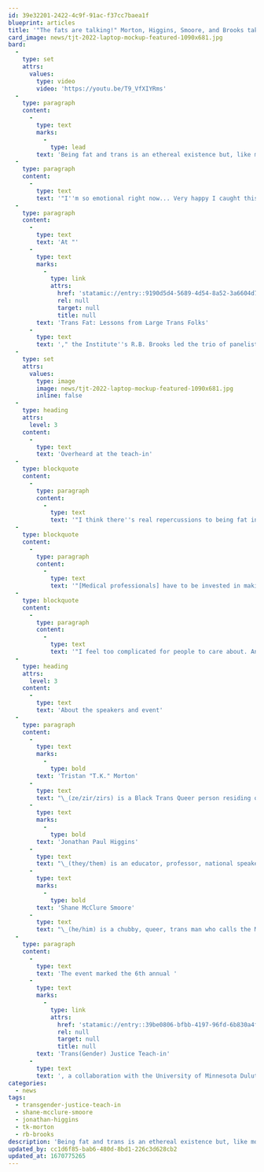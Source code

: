 ```yaml
---
id: 39e32201-2422-4c9f-91ac-f37cc7baea1f
blueprint: articles
title: '"The fats are talking!" Morton, Higgins, Smoore, and Brooks take on current events, self-love, anti-fatness, and liberation'
card_image: news/tjt-2022-laptop-mockup-featured-1090x681.jpg
bard:
  -
    type: set
    attrs:
      values:
        type: video
        video: 'https://youtu.be/T9_VfXIYRms'
  -
    type: paragraph
    content:
      -
        type: text
        marks:
          -
            type: lead
        text: 'Being fat and trans is an ethereal existence but, like most things that are joyful and magical, there are barriers intended to steal our pleasure. Over about 90 minutes, T.K. Morton, Dr. Jonathan Higgins, and Shane Smoore dove deep, having a rich, vulnerable, and healing conversation for each other and viewers.'
  -
    type: paragraph
    content:
      -
        type: text
        text: '"I''m so emotional right now... Very happy I caught this live," said one viewer in the live chat. "Feeling very grateful for everyone''s body, mind, spirits right now... important stuff here," added another.'
  -
    type: paragraph
    content:
      -
        type: text
        text: 'At "'
      -
        type: text
        marks:
          -
            type: link
            attrs:
              href: 'statamic://entry::9190d5d4-5689-4d54-8a52-3a6604d7ffd6'
              rel: null
              target: null
              title: null
        text: 'Trans Fat: Lessons from Large Trans Folks'
      -
        type: text
        text: '," the Institute''s R.B. Brooks led the trio of panelists in talking about the unique positions of fat/plus size trans people to unearth lessons about desire, wellness, design, language, love, and so much more. In what ways can fatness and gender come together to shape our lives? What lessons have been revealed in the current moment? What does it look like to move beyond self-love and into a liberated future? Morton, Higgins, and Smoore offered stories about their lived experiences, observations of health and beauty practices that inhibit our livelihoods, and ways fat/plus size trans folks are (re)claiming agency over their bodies.'
  -
    type: set
    attrs:
      values:
        type: image
        image: news/tjt-2022-laptop-mockup-featured-1090x681.jpg
        inline: false
  -
    type: heading
    attrs:
      level: 3
    content:
      -
        type: text
        text: 'Overheard at the teach-in'
  -
    type: blockquote
    content:
      -
        type: paragraph
        content:
          -
            type: text
            text: '"I think there''s real repercussions to being fat in this world. Not because I''m fat, but because people hate fatness." - Shane Smoore'
  -
    type: blockquote
    content:
      -
        type: paragraph
        content:
          -
            type: text
            text: '"[Medical professionals] have to be invested in making sure that the people they are serving are truly seen and heard and valued." - Dr. Jonathan Higgins'
  -
    type: blockquote
    content:
      -
        type: paragraph
        content:
          -
            type: text
            text: '"I feel too complicated for people to care about. And I think people have made me feel too complicated, too complex to care about the things that I need to feel well and cared for and safe." - Shane Smoore'
  -
    type: heading
    attrs:
      level: 3
    content:
      -
        type: text
        text: 'About the speakers and event'
  -
    type: paragraph
    content:
      -
        type: text
        marks:
          -
            type: bold
        text: 'Tristan "T.K." Morton'
      -
        type: text
        text: "\_(ze/zir/zirs) is a Black Trans Queer person residing on Nisenan, Maidu, Miwok and Me-Wuk land (Sacramento, California). Tristan is currently the Director of the LGBTQIA Resource Center at the University of California - Davis.\_"
      -
        type: text
        marks:
          -
            type: bold
        text: 'Jonathan Paul Higgins'
      -
        type: text
        text: "\_(they/them) is an educator, professor, national speaker, freelance journalist, thought leader and media critic who is passionate about television and film. They are the creator, executive producer and host of the “Black Fat Femme Podcast.\"\_"
      -
        type: text
        marks:
          -
            type: bold
        text: 'Shane McClure Smoore'
      -
        type: text
        text: "\_(he/him) is a chubby, queer, trans man who calls the Midwest home. As a model, speaker, and influencer, he is making space for body liberation within the LGBTQ community."
  -
    type: paragraph
    content:
      -
        type: text
        text: 'The event marked the 6th annual '
      -
        type: text
        marks:
          -
            type: link
            attrs:
              href: 'statamic://entry::39be0806-bfbb-4197-96fd-6b830a4f009a'
              rel: null
              target: null
              title: null
        text: 'Trans(Gender) Justice Teach-in'
      -
        type: text
        text: ', a collaboration with the University of Minnesota Duluth''s Sexuality & Gender Equity Initiatives. The teach-in is a series dedicated to centering trans, nonbinary, and intersex knowledge, experiences, and liberation.'
categories:
  - news
tags:
  - transgender-justice-teach-in
  - shane-mcclure-smoore
  - jonathan-higgins
  - tk-morton
  - rb-brooks
description: 'Being fat and trans is an ethereal existence but, like most things that are joyful and magical, there are barriers intended to steal our pleasure. Over about 90 minutes, T.K. Morton, Dr. Jonathan Higgins, and Shane Smoore dove deep, having a rich, vulnerable, and healing conversation for each other and viewers. At "Trans Fat: Lessons from Large Trans Folks," the Institute''s R.B. Brooks led the trio of panelists in talking about the unique positions of fat/plus size trans people to unearth lessons about desire, wellness, design, language, love, and so much more.'
updated_by: cc1d6f85-bab6-480d-8bd1-226c3d628cb2
updated_at: 1670775265
---
```

